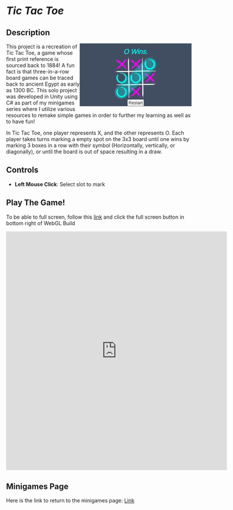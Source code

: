 # *Tic Tac Toe*

## Description
<img class="borderimage" align="right" width="304.128" height="171.072" src="https://github.com/SergeiBak/PersonalWebsite/blob/master/images/TicTacToe.png?raw=true">
This project is a recreation of Tic Tac Toe, a game whose first print reference is sourced back to 1884! A fun fact is that three-in-a-row board games can be 
traced back to ancient Egypt as early as 1300 BC. This solo project was developed in Unity using C# as part of my minigames series where I utilize various 
resources to remake simple games in order to further my learning as well as to have fun!     

In Tic Tac Toe, one player represents X, and the other represents O. Each player takes turns marking a empty spot on the 3x3 board until one wins by marking 3 
boxes in a row with their symbol (Horizontally, vertically, or diagonally), or until the board is out of space resulting in a draw.      

## Controls    
- **Left Mouse Click**: Select slot to mark

## Play The Game!
To be able to full screen, follow this [link](https://sergeibak.github.io/Tic-Tac-Toe/TicTacToeBuild/) and click the full screen button in bottom right of WebGL Build   

<center>
<iframe 
    src="https://sergeibak.github.io/Tic-Tac-Toe/TicTacToeBuild/" 
    style="border:0px #000000 none;" 
    name="HeroTNG" 
    scrolling="no" 
    frameborder="1" 
    marginheight="px" 
    marginwidth="340px" 
    height="650px" 
    width="600px">
</iframe>
</center>   

## Minigames Page
Here is the link to return to the minigames page: [Link](https://sergeibak.github.io/PersonalWebsite/Minigames)
